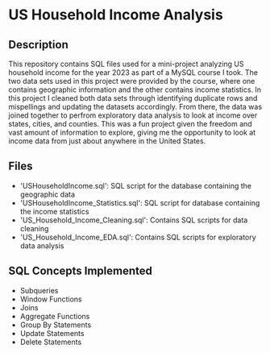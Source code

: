 # US Household Income Analysis

## Description
This repository contains SQL files used for a mini-project analyzing US household income for the year 2023 as part of a MySQL course I took. The two data sets used in this project were provided by the course, where one contains geographic information and the other contains income statistics. In this project I cleaned both data sets through identifying duplicate rows and mispellings and updating the datasets accordingly. From there, the data was joined together to perfrom exploratory data analysis to look at income over states, cities, and counties.
This was a fun project given the freedom and vast amount of information to explore, giving me the opportunity to look at income data from just about anywhere in the United States.

## Files
- 'USHouseholdIncome.sql': SQL script for the database containing the geographic data
- 'USHouseholdIncome_Statistics.sql': SQL script for database containing the income statistics
- 'US_Household_Income_Cleaning.sql': Contains SQL scripts for data cleaning
- 'US_Household_Income_EDA.sql': Contains SQL scripts for exploratory data analysis

## SQL Concepts Implemented
- Subqueries
- Window Functions
- Joins
- Aggregate Functions
- Group By Statements
- Update Statements
- Delete Statements
